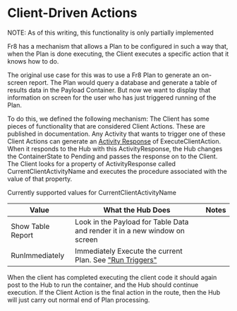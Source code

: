 Client-Driven Actions
=====================
NOTE: As of this writing, this functionality is only partially implemented

Fr8 has a mechanism that allows a Plan to be configured in such a way that, when the Plan is done executing, the Client executes a specific action that it knows how to do.

The original use case for this was to use a Fr8 Plan to generate an on-screen report. The Plan would query a database and generate a table of
results data in the Payload Container. But now we want to display that information on screen for the user who has just triggered running 
of the Plan. 

To do this, we defined the following mechanism:
The Client has some pieces of functionality that are considered Client Actions. These are published in documentation. Any Activity that wants
to trigger one of these Client Actions can generate an [Activity Response](/Docs/ForDevelopers/Objects/Activities/ActivityResponses.md) of ExecuteClientAction. When it responds to the Hub with this ActivityResponse,
the Hub changes the ContainerState to Pending and passes the response on to the Client.
The Client looks for a property of ActivityResponse called CurrentClientActivityName and executes the procedure associated with the value of that property. 

Currently supported values for CurrentClientActivityName

Value |	What the Hub Does |	Notes
------ | -------- | ------------------
Show Table Report |	Look in the Payload for Table Data and render it in a new window on screen
RunImmediately |	Immediately Execute the current Plan. See ["Run Triggers"](/Docs/ForDevelopers/OperatingConcepts/RunTriggers.md)


When the client has completed executing the client code it should again post to the Hub to run the container, and the Hub should continue execution. If the Client Action is the final action in the route, then the Hub will just carry out normal end of Plan processing. 



